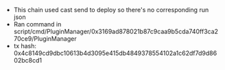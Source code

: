 - This chain used cast send to deploy so there's no corresponding run json
- Ran command in script/cmd/PluginManager/0x3169ad878021b87c9caa9b5cda740ff3ca270ce9/PluginManager
- tx hash: 0x4c8149cd9dbc10613b4d3095e415db4849378554102a1c62df7d9d8602bc8cd1
